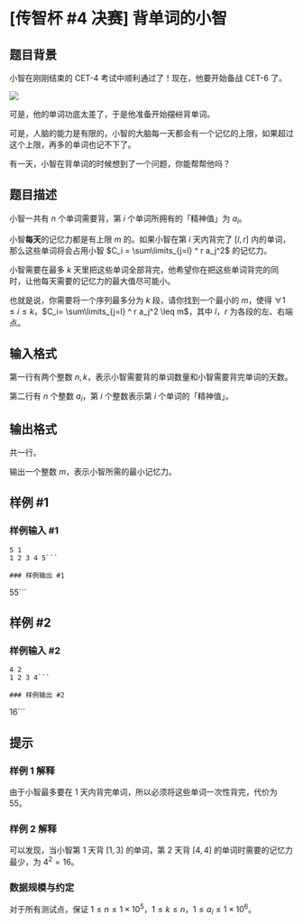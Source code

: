 # [传智杯 #4 决赛] 背单词的小智

## 题目背景


小智在刚刚结束的 CET-4 考试中顺利通过了！现在，他要开始备战 CET-6 了。

![](https://cdn.luogu.com.cn/upload/image_hosting/bog08q5k.png)

可是，他的单词功底太差了，于是他准备开始~~摆烂~~背单词。

可是，人脑的能力是有限的，小智的大脑每一天都会有一个记忆的上限，如果超过这个上限，再多的单词也记不下了。

有一天，小智在背单词的时候想到了一个问题，你能帮帮他吗？

## 题目描述


小智一共有 $n$ 个单词需要背，第 $i$ 个单词所拥有的「精神值」为 $a_i$。

小智**每天**的记忆力都是有上限 $m$ 的。如果小智在第 $i$ 天内背完了 $[l,r]$ 内的单词，那么这些单词将会占用小智 $C_i = \sum\limits_{j=l} ^ r a_j^2$ 的记忆力。

小智需要在最多 $k$ 天里把这些单词全部背完，他希望你在把这些单词背完的同时，让他每天需要的记忆力的最大值尽可能小。

也就是说，你需要将一个序列最多分为 $k$ 段，请你找到一个最小的 $m$，使得 $\forall 1 \leq i \leq k$，$C_i= \sum\limits_{j=l} ^ r a_j^2 \leq m$，其中 $l$，$r$ 为各段的左、右端点。

## 输入格式

第一行有两个整数 $n, k$，表示小智需要背的单词数量和小智需要背完单词的天数。

第二行有 $n$ 个整数 $a_i$，第 $i$ 个整数表示第 $i$ 个单词的「精神值」。

## 输出格式

共一行。

输出一个整数 $m$，表示小智所需的最小记忆力。

## 样例 #1

### 样例输入 #1
```
5 1
1 2 3 4 5```

### 样例输出 #1

```
55```

## 样例 #2

### 样例输入 #2
```
4 2
1 2 3 4```

### 样例输出 #2

```
16```

## 提示

### 样例 1 解释
由于小智最多要在 1 天内背完单词，所以必须将这些单词一次性背完，代价为 $55$。

### 样例 2 解释
可以发现，当小智第 1 天背 $[1,3]$ 的单词，第 2 天背 $[4,4]$ 的单词时需要的记忆力最少，为 $4^2 = 16$。

### 数据规模与约定
对于所有测试点，保证 $1 \leq n \leq 1 \times 10^5$，$1 \leq k \leq n$，$1\leq a_i \leq 1\times 10^6$。
